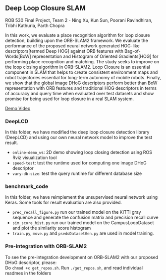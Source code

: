 ## Deep Loop Closure SLAM

ROB 530 Final Project, Team 2 - Ning Xu, Kun Sun, Poorani Ravindhiran, Tribhi Kathuria, Parth Chopra

 In this work, we evaluate a place recognition algorithm for loop closure detection, building upon the ORB-SLAM2 framework. We evaluate the performance of the proposed neural network generated HOG-like descriptors[termed Deep HOG] against ORB features with Bag-of-Words[BoW] representation and Histogram of Oriented Gradients[HOG] for performing place recognition and matching. The study seeks to improve on the loop closing algorithm in ORB-SLAM2. Loop Closure is an essential component in SLAM that helps to create consistent environment maps and robot  trajectories essential for long-term autonomy of mobile robots. Finally, we show that the global image DHoG descriptors perform better than BoW representation with ORB features and traditional HOG descriptors in terms of accuracy and query time when evaluated over test datasets and show promise for being used for loop closure in a real SLAM system. 

[Demo Video](https://www.youtube.com/watch?v=uQfligCUiIU)
### DeepLCD

In this folder, we have modified the deep loop closure detection library (DeepLCD) and using our own neural network model to improve the test result. 
* `online-demo_ws`: 2D demo showing loop closing detection using ROS Rviz visualization tool
* `speed-test`: test the runtime used for computing one image DHoG descriptor
* `vary-db-size`: test the query runtime for different database size

### benchmark_code
In this folder, we have reimplement the unsupervised neural network using Keras. Some tools for result evaluation are also provided.
* `prec_recall_figure.py` run our trained model on the KITTI gray sequence and generate the confusion matrix and precision recall curve
* `sim_score_hist.py` run our trained model on the CampusLoopDataset and plot the similarity score histogram
* `train.py`, `move.py` and `psedoDatasetGen.py` are used in model training.

### Pre-integration with ORB-SLAM2
To see the pre-integration development on ORB-SLAM2 with our proposed DHoG descriptor, please:  
Do `chmod +x get_repos.sh`.
Run `./get_repos.sh`, and read individual readmes in the folders
